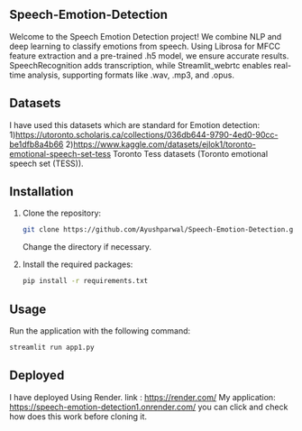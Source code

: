 ## Speech-Emotion-Detection
Welcome to the Speech Emotion Detection project! We combine NLP and deep learning to classify emotions from speech. Using Librosa for MFCC feature extraction and a pre-trained .h5 model, we ensure accurate results. SpeechRecognition adds transcription, while Streamlit_webrtc enables real-time analysis, supporting formats like .wav, .mp3, and .opus.

## Datasets
I have used this datasets which are standard for Emotion detection:
1)https://utoronto.scholaris.ca/collections/036db644-9790-4ed0-90cc-be1dfb8a4b66
2)https://www.kaggle.com/datasets/ejlok1/toronto-emotional-speech-set-tess
Toronto Tess datasets (Toronto emotional speech set (TESS)).


## Installation

1. Clone the repository:
    ```sh
    git clone https://github.com/Ayushparwal/Speech-Emotion-Detection.git
    ```
    Change the directory if necessary.

2. Install the required packages:
    ```sh
    pip install -r requirements.txt
    ```

## Usage

Run the application with the following command:
```sh
streamlit run app1.py
```

## Deployed
I have deployed Using Render.
link : https://render.com/
My application: https://speech-emotion-detection1.onrender.com/
you can click and check how does this work before cloning it.
